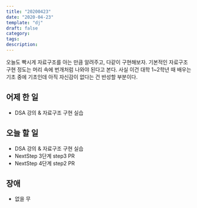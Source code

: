 ```yaml
---
title: "20200423"
date: "2020-04-23"
template: "dj"
draft: false
category:
tags:
description:
---
```


오늘도 빡시게 자료구조를 아는 만큼 알려주고, 다같이 구현해보자.
기본적인 자료구조 구현 정도는 머리 속에 번개처럼 나와야 된다고 본다.
사실 이건 대학 1~2학년 때 배우는 기초 중에 기초인데
아직 자신감이 없다는 건 반성할 부분이다.

## 어제 한 일

* DSA 강의 & 자료구조 구현 실습

## 오늘 할 일

* DSA 강의 & 자료구조 구현 실습
* NextStep 3단계 step3 PR
* NextStep 4단계 step2 PR

## 장애

* 없을 무
